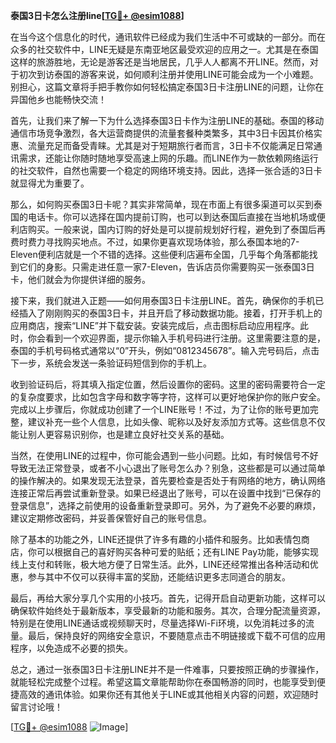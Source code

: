 **泰国3日卡怎么注册line[[TG💪+ @esim1088](https://t.me/s/esim1088)]**

在当今这个信息化的时代，通讯软件已经成为我们生活中不可或缺的一部分。而在众多的社交软件中，LINE无疑是东南亚地区最受欢迎的应用之一。尤其是在泰国这样的旅游胜地，无论是游客还是当地居民，几乎人人都离不开LINE。然而，对于初次到访泰国的游客来说，如何顺利注册并使用LINE可能会成为一个小难题。别担心，这篇文章将手把手教你如何轻松搞定泰国3日卡注册LINE的问题，让你在异国他乡也能畅快交流！

首先，让我们来了解一下为什么选择泰国3日卡作为注册LINE的基础。泰国的移动通信市场竞争激烈，各大运营商提供的流量套餐种类繁多，其中3日卡因其价格实惠、流量充足而备受青睐。尤其是对于短期旅行者而言，3日卡不仅能满足日常通讯需求，还能让你随时随地享受高速上网的乐趣。而LINE作为一款依赖网络运行的社交软件，自然也需要一个稳定的网络环境支持。因此，选择一张合适的3日卡就显得尤为重要了。

那么，如何购买泰国3日卡呢？其实非常简单，现在市面上有很多渠道可以买到泰国的电话卡。你可以选择在国内提前订购，也可以到达泰国后直接在当地机场或便利店购买。一般来说，国内订购的好处是可以提前规划好行程，避免到了泰国后再费时费力寻找购买地点。不过，如果你更喜欢现场体验，那么泰国本地的7-Eleven便利店就是一个不错的选择。这些便利店遍布全国，几乎每个角落都能找到它们的身影。只需走进任意一家7-Eleven，告诉店员你需要购买一张泰国3日卡，他们就会为你提供详细的服务。

接下来，我们就进入正题——如何用泰国3日卡注册LINE。首先，确保你的手机已经插入了刚刚购买的泰国3日卡，并且开启了移动数据功能。接着，打开手机上的应用商店，搜索“LINE”并下载安装。安装完成后，点击图标启动应用程序。此时，你会看到一个欢迎界面，提示你输入手机号码进行注册。这里需要注意的是，泰国的手机号码格式通常以“0”开头，例如“0812345678”。输入完号码后，点击下一步，系统会发送一条验证码短信到你的手机上。

收到验证码后，将其填入指定位置，然后设置你的密码。这里的密码需要符合一定的复杂度要求，比如包含字母和数字等字符，这样可以更好地保护你的账户安全。完成以上步骤后，你就成功创建了一个LINE账号！不过，为了让你的账号更加完整，建议补充一些个人信息，比如头像、昵称以及好友添加方式等。这些信息不仅能让别人更容易识别你，也是建立良好社交关系的基础。

当然，在使用LINE的过程中，你可能会遇到一些小问题。比如，有时候信号不好导致无法正常登录，或者不小心退出了账号怎么办？别急，这些都是可以通过简单的操作解决的。如果发现无法登录，首先要检查是否处于有网络的地方，确认网络连接正常后再尝试重新登录。如果已经退出了账号，可以在设置中找到“已保存的登录信息”，选择之前使用的设备重新登录即可。另外，为了避免不必要的麻烦，建议定期修改密码，并妥善保管好自己的账号信息。

除了基本的功能之外，LINE还提供了许多有趣的小插件和服务。比如表情包商店，你可以根据自己的喜好购买各种可爱的贴纸；还有LINE Pay功能，能够实现线上支付和转账，极大地方便了日常生活。此外，LINE还经常推出各种活动和优惠，参与其中不仅可以获得丰富的奖励，还能结识更多志同道合的朋友。

最后，再给大家分享几个实用的小技巧。首先，记得开启自动更新功能，这样可以确保软件始终处于最新版本，享受最新的功能和服务。其次，合理分配流量资源，特别是在使用LINE通话或视频聊天时，尽量选择Wi-Fi环境，以免消耗过多的流量。最后，保持良好的网络安全意识，不要随意点击不明链接或下载不可信的应用程序，以免造成不必要的损失。

总之，通过一张泰国3日卡注册LINE并不是一件难事，只要按照正确的步骤操作，就能轻松完成整个过程。希望这篇文章能帮助你在泰国畅游的同时，也能享受到便捷高效的通讯体验。如果你还有其他关于LINE或其他相关内容的问题，欢迎随时留言讨论哦！

[[TG💪+ @esim1088](https://t.me/s/esim1088) ![Image](https://i.postimg.cc/4NQfJmqS/Snipaste-2025-05-13-00-14-12.png)]